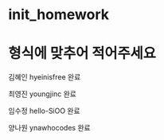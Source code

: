 # init_homework

# 형식에 맞추어 적어주세요

김혜인 hyeinisfree 완료

최영진 youngjinc 완료

임수정 hello-SiOO 완료

양나원 ynawhocodes 완료
